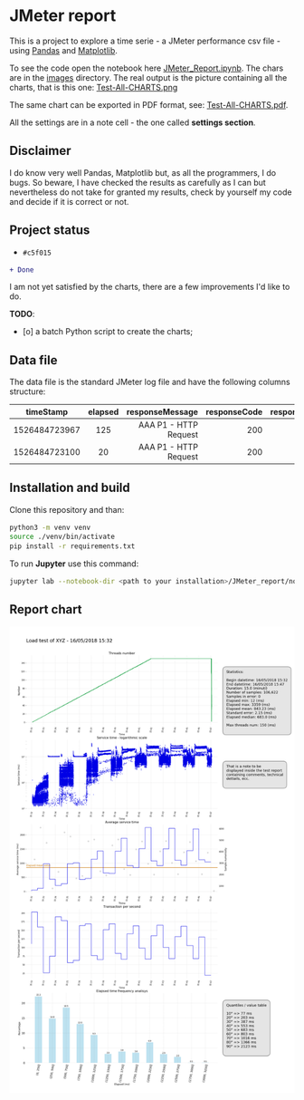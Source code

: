 # JMeter report
This is a project to explore a time serie - a JMeter performance csv file - using [Pandas](https://pandas.pydata.org/) and [Matplotlib](https://matplotlib.org/).

To see the code open the notebook here [JMeter_Report.ipynb](./notebook/JMeter_Report.ipynb).
The chars are in the [images](./images/) directory. 
The real output is the picture containing all the charts, that is this one: [Test-All-CHARTS.png](./images/Test-All-CHARTS.png)

The same chart can be exported in PDF format, see: [Test-All-CHARTS.pdf](./images/Test-All-CHARTS.pdf). 

All the settings are in a note cell - the one called **settings section**.

## Disclaimer
I do know very well Pandas, Matplotlib but, as all the programmers, I do bugs.
So beware, I have checked the results as carefully as I can but nevertheless do not take for granted my results, check by yourself my code and decide if it is correct or not.

## Project status
- `#c5f015`
```diff
+ Done
```
I am not yet satisfied by the charts, there are a few improvements I'd like to do.

**TODO**: 
- [o] a batch Python script to create the charts; 

## Data file
The data file is the standard JMeter log file and have the following columns structure:

|timeStamp| elapsed | responseMessage | responseCode | responseCode | grpThreads | allThreads |
|:-------:|:---------------:| ------------:| ------------:| ----------:| ----------:| ----------:|
|1526484723967|125|AAA P1 - HTTP Request|200|OK|1|1|
|1526484723100|20|AAA P1 - HTTP Request|200|OK|1|1|

## Installation and build
Clone this repository and than:

```bash
python3 -m venv venv
source ./venv/bin/activate
pip install -r requirements.txt
```
To run **Jupyter** use this command:
```bash
jupyter lab --notebook-dir <path to your installation>/JMeter_report/notebook --port=9191
```
## Report chart

![JMeter report chart](./images/Test-All-CHARTS.png?)
